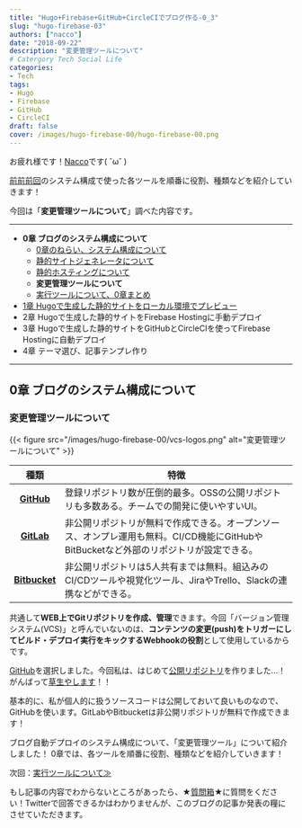 ```yaml
---
title: "Hugo+Firebase+GitHub+CircleCIでブログ作る-0_3"
slug: "hugo-firebase-03"
authors: ["nacco"]
date: "2018-09-22"
description: "変更管理ツールについて"
# Catergory Tech Social Life
categories:
- Tech
tags:
- Hugo
- Firebase
- GitHub
- CircleCI
draft: false
cover: /images/hugo-firebase-00/hugo-firebase-00.png
---
```


お疲れ様です！[Nacco](https://twitter.com/climbing_nacco)です( ˘ω˘ )

[前前前回](../hugo-firebase-00#システム構成)のシステム構成で使った各ツールを順番に役割、種類などを紹介していきます！

今回は「**変更管理ツールについて**」調べた内容です。

---

- **0章 ブログのシステム構成について**
    - [0章のねらい、システム構成について](../hugo-firebase-00)
    - [静的サイトジェネレータについて](../hugo-firebase-01)
    - [静的ホスティングについて](../hugo-firebase-02)
    - **変更管理ツールについて**
    - [実行ツールについて、0章まとめ](../hugo-firebase-04)
- [1章 Hugoで生成した静的サイトをローカル環境でプレビュー](../hugo-firebase-10)
- 2章 Hugoで生成した静的サイトをFirebase Hostingに手動デプロイ
- 3章 Hugoで生成した静的サイトをGitHubとCircleCIを使ってFirebase Hostingに自動デプロイ
- 4章 テーマ選び、記事テンプレ作り

---
## 0章 ブログのシステム構成について

### 変更管理ツールについて
{{< figure src="/images/hugo-firebase-00/vcs-logos.png" alt="変更管理ツールについて" >}}

| 種類                                    | 特徴                                                                                                                                   |
| :-------------------------------------: | -------------------------------------------------------------------------------------------------------------------------------------- |
| **[GitHub](https://github.com/)**       | 登録リポジトリ数が圧倒的最多。OSSの公開リポジトリも多数ある。チームでの開発に使いやすいUI。                                            |
| **[GitLab](https://about.gitlab.com/)** | 非公開リポジトリが無料で作成できる。オープンソース、オンプレ運用も無料。CI/CD機能にGitHubやBitBucketなど外部のリポジトリが設定できる。 |
| **[Bitbucket](https://bitbucket.org/)** | 非公開リポジトリは5人共有までは無料。組込みのCI/CDツールや視覚化ツール、JiraやTrello、Slackの連携などができる。                        |

共通して**WEB上でGitリポジトリを作成、管理**できます。今回「バージョン管理システム(VCS)」と呼んでいないのは、**コンテンツの変更(push)をトリガーにしてビルド・デプロイ実行をキックするWebhookの役割**として使用しているからです。

[GitHub](https://github.com/)を選択しました。今回私は、はじめて[公開リポジトリ](https://github.com/nacco-bron/naccoblog)を作りました…！がんばって[草生やします](https://qiita.com/sta/items/2c1f0252a6a9ce5e2087)！！

基本的に、私が個人的に扱うソースコードは公開しておいて良いものなので、GitHubを使います。GitLabやBitbucketは非公開リポジトリが無料で作成できます！

ブログ自動デプロイのシステム構成について、「変更管理ツール」について紹介しました！
0章では、各ツールを順番に役割、種類などを紹介していきます！

次回：[実行ツールについて≫](../hugo-firebase-04)

もし記事の内容でわからないところがあったら、★[質問箱](https://peing.net/ja/climbing_nacco?event=0)★に質問をください！Twitterで回答できるかはわかりませんが、このブログの記事か発表の糧にさせていただきます。